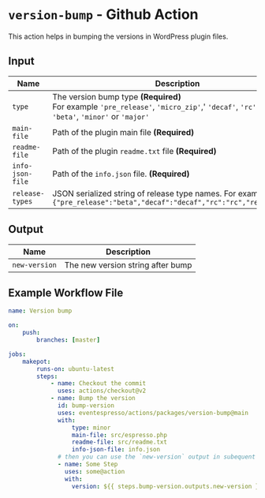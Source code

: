 # `version-bump` - **Github Action**

This action helps in bumping the versions in WordPress plugin files.

## Input

| Name             | Description                                                                                                                                             |
| ---------------- | ------------------------------------------------------------------------------------------------------------------------------------------------------- |
| `type`           | The version bump type **(Required)** <br /> For example `'pre_release'`, `'micro_zip'`,' `'decaf'`, `'rc'`, `'alpha'`, `'beta'`, `'minor'` or `'major'` |
| `main-file`      | Path of the plugin main file **(Required)**                                                                                                             |
| `readme-file`    | Path of the plugin `readme.txt` file **(Required)**                                                                                                     |
| `info-json-file` | Path of the `info.json` file. **(Required)**                                                                                                            |
| `release-types`  | JSON serialized string of release type names. For example `{"pre_release":"beta","decaf":"decaf","rc":"rc","release":"p"}`                              |

## Output

| Name          | Description                       |
| ------------- | --------------------------------- |
| `new-version` | The new version string after bump |

## Example Workflow File

```yaml
name: Version bump

on:
    push:
        branches: [master]

jobs:
    makepot:
        runs-on: ubuntu-latest
        steps:
            - name: Checkout the commit
              uses: actions/checkout@v2
            - name: Bump the version
              id: bump-version
              uses: eventespresso/actions/packages/version-bump@main
              with:
                  type: minor
                  main-file: src/espresso.php
                  readme-file: src/readme.txt
                  info-json-file: info.json
              # then you can use the `new-version` output in subequent steps/jobs
              - name: Some Step
                uses: some@action
                with:
                  version: ${{ steps.bump-version.outputs.new-version }}
```
